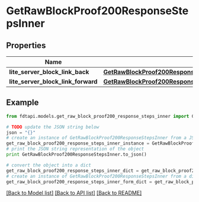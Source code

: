 # GetRawBlockProof200ResponseStepsInner


## Properties
Name | Type | Description | Notes
------------ | ------------- | ------------- | -------------
**lite_server_block_link_back** | [**GetRawBlockProof200ResponseStepsInnerLiteServerBlockLinkBack**](GetRawBlockProof200ResponseStepsInnerLiteServerBlockLinkBack.md) |  | 
**lite_server_block_link_forward** | [**GetRawBlockProof200ResponseStepsInnerLiteServerBlockLinkForward**](GetRawBlockProof200ResponseStepsInnerLiteServerBlockLinkForward.md) |  | 

## Example

```python
from fdtapi.models.get_raw_block_proof200_response_steps_inner import GetRawBlockProof200ResponseStepsInner

# TODO update the JSON string below
json = "{}"
# create an instance of GetRawBlockProof200ResponseStepsInner from a JSON string
get_raw_block_proof200_response_steps_inner_instance = GetRawBlockProof200ResponseStepsInner.from_json(json)
# print the JSON string representation of the object
print GetRawBlockProof200ResponseStepsInner.to_json()

# convert the object into a dict
get_raw_block_proof200_response_steps_inner_dict = get_raw_block_proof200_response_steps_inner_instance.to_dict()
# create an instance of GetRawBlockProof200ResponseStepsInner from a dict
get_raw_block_proof200_response_steps_inner_form_dict = get_raw_block_proof200_response_steps_inner.from_dict(get_raw_block_proof200_response_steps_inner_dict)
```
[[Back to Model list]](../README.md#documentation-for-models) [[Back to API list]](../README.md#documentation-for-api-endpoints) [[Back to README]](../README.md)



